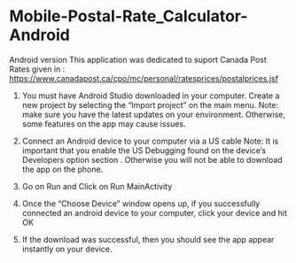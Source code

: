 # Mobile-Postal-Rate_Calculator-Android
Android version
This application was dedicated to suport Canada Post Rates given in :
https://www.canadapost.ca/cpo/mc/personal/ratesprices/postalprices.jsf

1) You must have Android Studio downloaded in your computer. Create a new project by selecting  the “Import project” on the main menu.
 Note: make sure you have the latest updates on your environment. Otherwise, some features on the app may cause issues.

2) Connect an Android device to your computer via a US cable
  Note: It is important that you enable the US Debugging found on the device’s   Developers  option section . Otherwise you will not be able to download the app on the phone.

3) Go on Run and Click on Run MainActivity

4)  Once the “Choose Device” window opens up, if you successfully connected an android device to your computer, click your device and hit OK

5) If the download was successful, then you should see the app appear instantly on your device.

